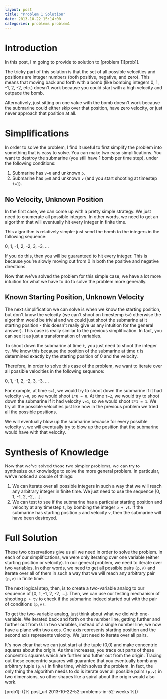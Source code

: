 ```yaml
---
layout: post
title: "Problem 1 Solution"
date: 2013-10-22 15:14:00
categories: problems problem1
---
```


# Introduction

In this post, I'm going to provide to solution to [problem 1][prob1].

The tricky part of this solution is that the set of all possible velocities and positions are integer numbers (both positive, negative, and zero). This means that moving back and forth with a bomb (like bombing integers 0, 1, -1, 2, -2, etc.) doesn't work because you could start with a high velocity and outpace the bomb.

Alternatively, just sitting on one value with the bomb doesn't work because the submarine could either skip over that position, have zero velocity, or just never approach that position at all.

# Simplifications

In order to solve the problem, I find it useful to first simplify the problem into something that is easy to solve. You can make two easy simplifications. You want to destroy the submarine (you still have 1 bomb per time step), under the following conditions:

  1. Submarine has `v=0` and unknown `p`.
  2. Submarine has `p=0` and unknown `v` (and you start shooting at timestep `t=1`).


## No Velocity, Unknown Position

In the first case, we can come up with a pretty simple strategy. We just need to enumerate all possible integers. In other words, we need to get an algorithm that will eventually hit every integer in finite time.

This algorithm is relatively simple: just send the bomb to the integers in the following sequence:

  0, 1, -1, 2, -2, 3, -3, ...

If you do this, then you will be guaranteed to hit every integer. This is because you're slowly moving out from 0 in both the positive and negative directions.

Now that we've solved the problem for this simple case, we have a lot more intuition for what we have to do to solve the problem more generally.

## Known Starting Position, Unknown Velocity

The next simplification we can solve is when we know the starting position, but don't know the velocity (we can't shoot on timestemp `t=0` otherwise the algorithm would be trivial and we could just shoot the submarine at it starting position - this doesn't really give us any intuition for the general answer). This case is really similar to the previous simplification. In fact, you can see it as just a transformation of variables.

To shoot down the submarine at time `t`, you just need to shoot the integer `tv`. We know this because the position of the submarine at time `t` is determined exactly by the starting position of 0 and the velocity.

Therefore, in order to solve this case of the problem, we want to iterate over all possible velocities in the following sequence:

  0, 1, -1, 2, -2, 3, -3, ...

For example, at time `t=1`, we would try to shoot down the submarine if it had velocity `v=0`, so we would shoot `1*0 = 0`. At time `t=2`, we would try to shoot down the submarine if it had velocity `v=1`, so we would shoot `2*1 = 1`. We try all the possible velocities just like how in the previous problem we tried all the possible positions.

We will eventually blow up the submarine because for every possible velocity `v`, we will eventually try to blow up the position that the submarine would have with that velocity.

# Synthesis of Knowledge

Now that we've solved those two simpler problems, we can try to synthesize our knowledge to solve the more general problem. In particular, we've noticed a couple of things:

  1. We can iterate over all possible integers in such a way that we will reach any arbitrary integer in finite time. We just need to use the sequence [0, 1, -1, 2, -2, ...].
  2. We can test to see if the submarine has a particular starting position and velocity at any timestep `t`, by bombing the integer `p + vt`. If the submarine has starting position `p` and velocity `v`, then the submarine will have been destroyed.

# Full Solution

These two observations give us all we need in order to solve the problem. In each of our simplifications, we were only iterating over one variable (either starting position or velocity). In our general problem, we need to iterate over two variables. In other words, we need to get all possible pairs `(p,v)` and iterate over all of them in such a way that we will reach any arbitrary pair `(p,v)` in finite time.

The next logical step, then, is to create a two-variable analog to our sequence of [0, 1, -1, 2, -2, ...]. Then, we can use our testing mechanism of shooting `p + tv` to check if the submarine indeed started out with the pair of conditions `(p,v)`.

To get the two-variable analog, just think about what we did with one-variable. We iterated back and forth on the number line, getting further and further out from 0. In two variables, instead of a single number line, we now have a plane with two axes. One axis represents starting position and the second axis represents velocity. We just need to iterate over all pairs.

It's now clear that we can just start at the tuple (0,0) and make concentric squares about the origin. As time increases, you trace out parts of these concentric squares which are further and futher out from the origin. Tracing out these concentric squares will guarantee that you eventually bomb any arbitrary tuple `(p,v)` in finite time, which solves the problem. In fact, the only thing the algorithm needs to do is iterate over all possible pairs `(p,v)` in two dimensions, so other shapes like a spiral about the origin would also work.

[prob1]: ({% post_url 2013-10-22-52-problems-in-52-weeks %})
